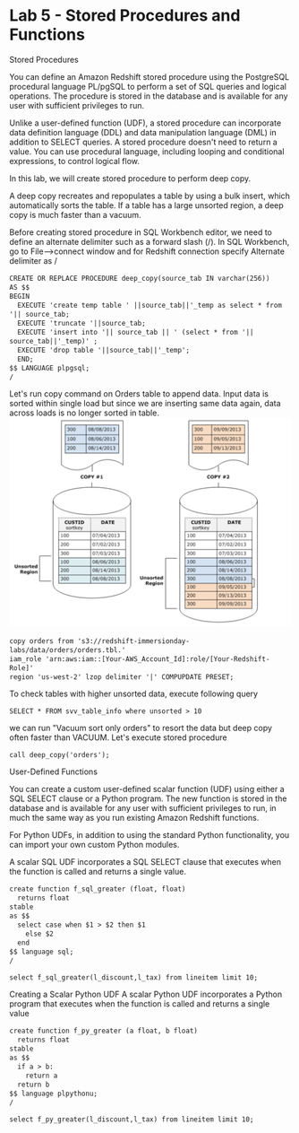 # Lab 5 - Stored Procedures and Functions

Stored Procedures

You can define an Amazon Redshift stored procedure using the PostgreSQL procedural language PL/pgSQL to perform a set of SQL queries and logical operations. The procedure is stored in the database and is available for any user with sufficient privileges to run.

Unlike a user-defined function (UDF), a stored procedure can incorporate data definition language (DDL) and data manipulation language (DML) in addition to SELECT queries. A stored procedure doesn't need to return a value. You can use procedural language, including looping and conditional expressions, to control logical flow.

In this lab, we will create stored procedure to perform deep copy.

A deep copy recreates and repopulates a table by using a bulk insert, which automatically sorts the table. If a table has a large unsorted region, a deep copy is much faster than a vacuum.

Before creating stored procedure in SQL Workbench editor, we need to define an alternate delimiter such as a forward slash (/). In SQL Workbench, go to File-->connect window and for Redshift connection specify Alternate delimiter as /

````
CREATE OR REPLACE PROCEDURE deep_copy(source_tab IN varchar(256))
AS $$
BEGIN
  EXECUTE 'create temp table ' ||source_tab||'_temp as select * from '|| source_tab;
  EXECUTE 'truncate '||source_tab;
  EXECUTE 'insert into '|| source_tab || ' (select * from '|| source_tab||'_temp)' ;
  EXECUTE 'drop table '||source_tab||'_temp';
  END;
$$ LANGUAGE plpgsql;
/

````

Let's run copy command on Orders table to append data. Input data is sorted within single load but since we are inserting same data again, data across loads is no longer sorted in table.
![](../images/sorted.png)

````
copy orders from 's3://redshift-immersionday-labs/data/orders/orders.tbl.'
iam_role 'arn:aws:iam::[Your-AWS_Account_Id]:role/[Your-Redshift-Role]'
region 'us-west-2' lzop delimiter '|' COMPUPDATE PRESET;
````
To check tables with higher unsorted data, execute following query
````
SELECT * FROM svv_table_info where unsorted > 10
````
we can run "Vacuum sort only orders" to resort the data but deep copy often faster than VACUUM. Let's execute stored procedure

````
call deep_copy('orders');
````

User-Defined Functions

You can create a custom user-defined scalar function (UDF) using either a SQL SELECT clause or a Python program. The new function is stored in the database and is available for any user with sufficient privileges to run, in much the same way as you run existing Amazon Redshift functions.

For Python UDFs, in addition to using the standard Python functionality, you can import your own custom Python modules.

A scalar SQL UDF incorporates a SQL SELECT clause that executes when the function is called and returns a single value.

````
create function f_sql_greater (float, float)
  returns float
stable
as $$
  select case when $1 > $2 then $1
    else $2
  end
$$ language sql;
/
````


````
select f_sql_greater(l_discount,l_tax) from lineitem limit 10;
````
Creating a Scalar Python UDF
A scalar Python UDF incorporates a Python program that executes when the function is called and returns a single value

````
create function f_py_greater (a float, b float)
  returns float
stable
as $$
  if a > b:
    return a
  return b
$$ language plpythonu;
/
````
````
select f_py_greater(l_discount,l_tax) from lineitem limit 10;
````
